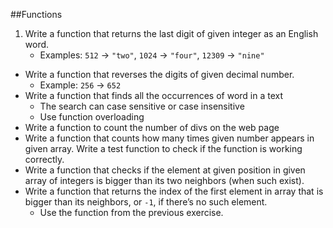 ##Functions
1. Write a function that returns the last digit of given integer as an English word. 
	* Examples: `512` &rarr; `"two"`, `1024` &rarr; `"four"`, `12309` &rarr; `"nine"`
* Write a function that reverses the digits of given decimal number. 
	* Example: `256` &rarr; `652`
* Write a function that finds all the occurrences of word in a text
	* The search can case sensitive or case insensitive
	* Use function overloading
* Write a function to count the number of divs on the web page
* Write a function that counts how many times given number appears in given array. Write a test function to check if the function is working correctly.
* Write a function that checks if the element at given position in given array of integers is bigger than its two neighbors (when such exist).
* Write a function that returns the index of the first element in array that is bigger than its neighbors, or `-1`, if there’s no such element.
	* Use the function from the previous exercise.

